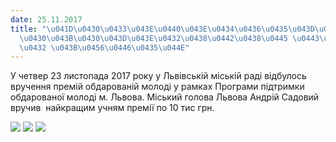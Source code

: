 ```yaml
---
date: 25.11.2017
title: "\u041D\u0430\u0433\u043E\u0440\u043E\u0434\u0436\u0435\u043D\u043D\u044F \u0442\
  \u0430\u043B\u0430\u043D\u043E\u0432\u0438\u0442\u0438\u0445 \u0443\u0447\u043D\u0456\
  \u0432 \u043B\u0456\u0446\u0435\u044E"
---
```

У четвер 23 листопада 2017 року у Львівській міській раді відбулось вручення премій обдарованій молоді у рамках Програми підтримки обдарованої молоді м. Львова. Міський голова Львова Андрій Садовий вручив  найкращим учням премії по 10 тис грн.

![](/files/нагородження-таланов-premiji1.jpg)
![](/files/нагородження-таланов-premiji2.jpg)
![](/files/нагородження-таланов-premiji.jpg)